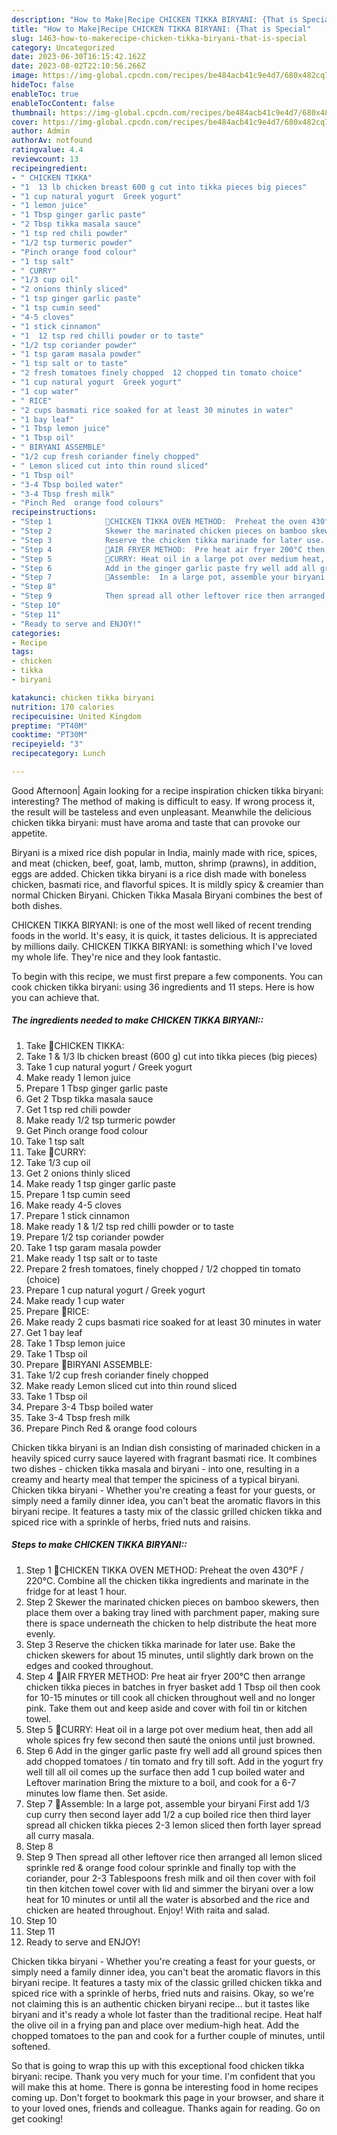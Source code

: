 ```yaml
---
description: "How to Make|Recipe CHICKEN TIKKA BIRYANI: {That is Special"
title: "How to Make|Recipe CHICKEN TIKKA BIRYANI: {That is Special"
slug: 1463-how-to-makerecipe-chicken-tikka-biryani-that-is-special
category: Uncategorized
date: 2023-06-30T16:15:42.162Z
date: 2023-08-02T22:10:56.266Z
image: https://img-global.cpcdn.com/recipes/be484acb41c9e4d7/680x482cq70/chicken-tikka-biryani-recipe-main-photo.jpg
hideToc: false
enableToc: true
enableTocContent: false
thumbnail: https://img-global.cpcdn.com/recipes/be484acb41c9e4d7/680x482cq70/chicken-tikka-biryani-recipe-main-photo.jpg
cover: https://img-global.cpcdn.com/recipes/be484acb41c9e4d7/680x482cq70/chicken-tikka-biryani-recipe-main-photo.jpg
author: Admin
authorAv: notfound
ratingvalue: 4.4
reviewcount: 13
recipeingredient:
- " CHICKEN TIKKA"
- "1  13 lb chicken breast 600 g cut into tikka pieces big pieces"
- "1 cup natural yogurt  Greek yogurt"
- "1 lemon juice"
- "1 Tbsp ginger garlic paste"
- "2 Tbsp tikka masala sauce"
- "1 tsp red chili powder"
- "1/2 tsp turmeric powder"
- "Pinch orange food colour"
- "1 tsp salt"
- " CURRY"
- "1/3 cup oil"
- "2 onions thinly sliced"
- "1 tsp ginger garlic paste"
- "1 tsp cumin seed"
- "4-5 cloves"
- "1 stick cinnamon"
- "1  12 tsp red chilli powder or to taste"
- "1/2 tsp coriander powder"
- "1 tsp garam masala powder"
- "1 tsp salt or to taste"
- "2 fresh tomatoes finely chopped  12 chopped tin tomato choice"
- "1 cup natural yogurt  Greek yogurt"
- "1 cup water"
- " RICE"
- "2 cups basmati rice soaked for at least 30 minutes in water"
- "1 bay leaf"
- "1 Tbsp lemon juice"
- "1 Tbsp oil"
- " BIRYANI ASSEMBLE"
- "1/2 cup fresh coriander finely chopped"
- " Lemon sliced cut into thin round sliced"
- "1 Tbsp oil"
- "3-4 Tbsp boiled water"
- "3-4 Tbsp fresh milk"
- "Pinch Red  orange food colours"
recipeinstructions:
- "Step 1            🌻CHICKEN TIKKA OVEN METHOD:  Preheat the oven 430°F / 220°C.  Combine all the chicken tikka ingredients and marinate in the fridge for at least 1 hour."
- "Step 2            Skewer the marinated chicken pieces on bamboo skewers, then place them over a baking tray lined with parchment paper, making sure there is space underneath the chicken to help distribute the heat more evenly."
- "Step 3            Reserve the chicken tikka marinade for later use. Bake the chicken skewers for about 15 minutes, until slightly dark brown on the edges and cooked throughout."
- "Step 4            🌻AIR FRYER METHOD:  Pre heat air fryer 200°C then arrange chicken tikka pieces in batches in fryer basket add 1 Tbsp oil then cook for 10-15 minutes or till cook all chicken throughout well and no longer pink. Take them out and keep aside and cover with foil tin or kitchen towel."
- "Step 5            🌻CURRY: Heat oil in a large pot over medium heat, then add all whole spices fry few second then sauté the onions until just browned."
- "Step 6            Add in the ginger garlic paste fry well add all ground spices then add chopped tomatoes / tin tomato and fry till soft.  Add in the yogurt fry well till all oil comes up the surface then add 1 cup boiled water and Leftover marination Bring the mixture to a boil, and cook for a 6-7 minutes low flame then. Set aside."
- "Step 7            🌻Assemble:  In a large pot, assemble your biryani  First add 1/3 cup curry then second layer add 1/2 a cup boiled rice then third layer spread all chicken tikka pieces 2-3 lemon sliced then forth layer spread all curry masala."
- "Step 8"
- "Step 9            Then spread all other leftover rice then arranged all lemon sliced sprinkle red &amp; orange food colour sprinkle and finally top with the coriander, pour 2-3 Tablespoons fresh milk and oil then cover with foil tin then kitchen towel cover with lid and simmer the biryani over a low heat for 10 minutes or until all the water is absorbed and the rice and chicken are heated throughout. Enjoy! With raita and salad."
- "Step 10"
- "Step 11"
- "Ready to serve and ENJOY!"
categories:
- Recipe
tags:
- chicken
- tikka
- biryani

katakunci: chicken tikka biryani 
nutrition: 170 calories
recipecuisine: United Kingdom
preptime: "PT40M"
cooktime: "PT30M"
recipeyield: "3"
recipecategory: Lunch

---
```



Good Afternoon| Again looking for a recipe inspiration chicken tikka biryani: interesting? The method of making is difficult to easy. If wrong process it, the result will be tasteless and even unpleasant. Meanwhile the delicious chicken tikka biryani: must have aroma and taste that can provoke our appetite.





Biryani is a mixed rice dish popular in India, mainly made with rice, spices, and meat (chicken, beef, goat, lamb, mutton, shrimp (prawns), in addition, eggs are added. Chicken tikka biryani is a rice dish made with boneless chicken, basmati rice, and flavorful spices. It is mildly spicy &amp; creamier than normal Chicken Biryani. Chicken Tikka Masala Biryani combines the best of both dishes.

CHICKEN TIKKA BIRYANI: is one of the most well liked of recent trending foods in the world. It's easy, it is quick, it tastes delicious. It is appreciated by millions daily. CHICKEN TIKKA BIRYANI: is something which I've loved my whole life. They're nice and they look fantastic.


To begin with this recipe, we must first prepare a few components. You can cook chicken tikka biryani: using 36 ingredients and 11 steps. Here is how you can achieve that.

<!--inarticleads1-->

##### The ingredients needed to make CHICKEN TIKKA BIRYANI::

1. Take  🌻CHICKEN TIKKA:
1. Take 1 &amp; 1/3 lb chicken breast (600 g) cut into tikka pieces (big pieces)
1. Take 1 cup natural yogurt / Greek yogurt
1. Make ready 1 lemon juice
1. Prepare 1 Tbsp ginger garlic paste
1. Get 2 Tbsp tikka masala sauce
1. Get 1 tsp red chili powder
1. Make ready 1/2 tsp turmeric powder
1. Get Pinch orange food colour
1. Take 1 tsp salt
1. Take  🌻CURRY:
1. Take 1/3 cup oil
1. Get 2 onions thinly sliced
1. Make ready 1 tsp ginger garlic paste
1. Prepare 1 tsp cumin seed
1. Make ready 4-5 cloves
1. Prepare 1 stick cinnamon
1. Make ready 1 &amp; 1/2 tsp red chilli powder or to taste
1. Prepare 1/2 tsp coriander powder
1. Take 1 tsp garam masala powder
1. Make ready 1 tsp salt or to taste
1. Prepare 2 fresh tomatoes, finely chopped / 1/2 chopped tin tomato (choice)
1. Prepare 1 cup natural yogurt / Greek yogurt
1. Make ready 1 cup water
1. Prepare  🌻RICE:
1. Make ready 2 cups basmati rice soaked for at least 30 minutes in water
1. Get 1 bay leaf
1. Take 1 Tbsp lemon juice
1. Take 1 Tbsp oil
1. Prepare  🌻BIRYANI ASSEMBLE:
1. Take 1/2 cup fresh coriander finely chopped
1. Make ready  Lemon sliced cut into thin round sliced
1. Take 1 Tbsp oil
1. Prepare 3-4 Tbsp boiled water
1. Take 3-4 Tbsp fresh milk
1. Prepare Pinch Red &amp; orange food colours


Chicken tikka biryani is an Indian dish consisting of marinaded chicken in a heavily spiced curry sauce layered with fragrant basmati rice. It combines two dishes - chicken tikka masala and biryani - into one, resulting in a creamy and hearty meal that temper the spiciness of a typical biryani. Chicken tikka biryani - Whether you&#39;re creating a feast for your guests, or simply need a family dinner idea, you can&#39;t beat the aromatic flavors in this biryani recipe. It features a tasty mix of the classic grilled chicken tikka and spiced rice with a sprinkle of herbs, fried nuts and raisins. 

<!--inarticleads2-->

##### Steps to make CHICKEN TIKKA BIRYANI::

1. Step 1            🌻CHICKEN TIKKA OVEN METHOD:  Preheat the oven 430°F / 220°C.  Combine all the chicken tikka ingredients and marinate in the fridge for at least 1 hour.
1. Step 2            Skewer the marinated chicken pieces on bamboo skewers, then place them over a baking tray lined with parchment paper, making sure there is space underneath the chicken to help distribute the heat more evenly.
1. Step 3            Reserve the chicken tikka marinade for later use. Bake the chicken skewers for about 15 minutes, until slightly dark brown on the edges and cooked throughout.
1. Step 4            🌻AIR FRYER METHOD:  Pre heat air fryer 200°C then arrange chicken tikka pieces in batches in fryer basket add 1 Tbsp oil then cook for 10-15 minutes or till cook all chicken throughout well and no longer pink. Take them out and keep aside and cover with foil tin or kitchen towel.
1. Step 5            🌻CURRY: Heat oil in a large pot over medium heat, then add all whole spices fry few second then sauté the onions until just browned.
1. Step 6            Add in the ginger garlic paste fry well add all ground spices then add chopped tomatoes / tin tomato and fry till soft.  Add in the yogurt fry well till all oil comes up the surface then add 1 cup boiled water and Leftover marination Bring the mixture to a boil, and cook for a 6-7 minutes low flame then. Set aside.
1. Step 7            🌻Assemble:  In a large pot, assemble your biryani  First add 1/3 cup curry then second layer add 1/2 a cup boiled rice then third layer spread all chicken tikka pieces 2-3 lemon sliced then forth layer spread all curry masala.
1. Step 8
1. Step 9            Then spread all other leftover rice then arranged all lemon sliced sprinkle red &amp; orange food colour sprinkle and finally top with the coriander, pour 2-3 Tablespoons fresh milk and oil then cover with foil tin then kitchen towel cover with lid and simmer the biryani over a low heat for 10 minutes or until all the water is absorbed and the rice and chicken are heated throughout. Enjoy! With raita and salad.
1. Step 10
1. Step 11
1. Ready to serve and ENJOY!

Chicken tikka biryani - Whether you&#39;re creating a feast for your guests, or simply need a family dinner idea, you can&#39;t beat the aromatic flavors in this biryani recipe. It features a tasty mix of the classic grilled chicken tikka and spiced rice with a sprinkle of herbs, fried nuts and raisins. Okay, so we&#39;re not claiming this is an authentic chicken biryani recipe… but it tastes like biryani and it&#39;s ready a whole lot faster than the traditional recipe. Heat half the olive oil in a frying pan and place over medium-high heat. Add the chopped tomatoes to the pan and cook for a further couple of minutes, until softened. 

So that is going to wrap this up with this exceptional food chicken tikka biryani: recipe. Thank you very much for your time. I'm confident that you will make this at home. There is gonna be interesting food in home recipes coming up. Don't forget to bookmark this page in your browser, and share it to your loved ones, friends and colleague. Thanks again for reading. Go on get cooking!
